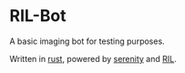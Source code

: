 # RIL-Bot
A basic imaging bot for testing purposes.

Written in [rust](https://www.rust-lang.org/),
powered by [serenity](https://github.com/serenity-rs/serenity)
and [RIL](https://github.com/jay3332/ril).